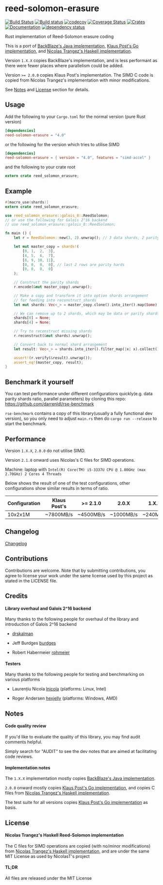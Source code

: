 # reed-solomon-erasure
[![Build Status](https://travis-ci.org/darrenldl/reed-solomon-erasure.svg?branch=master)](https://travis-ci.org/darrenldl/reed-solomon-erasure)
[![Build status](https://ci.appveyor.com/api/projects/status/47c0emjoa9bhpjlb/branch/master?svg=true)](https://ci.appveyor.com/project/darrenldl/reed-solomon-erasure/branch/master)
[![codecov](https://codecov.io/gh/darrenldl/reed-solomon-erasure/branch/master/graph/badge.svg)](https://codecov.io/gh/darrenldl/reed-solomon-erasure)
[![Coverage Status](https://coveralls.io/repos/github/darrenldl/reed-solomon-erasure/badge.svg?branch=master)](https://coveralls.io/github/darrenldl/reed-solomon-erasure?branch=master)
[![Crates](https://img.shields.io/crates/v/reed-solomon-erasure.svg)](https://crates.io/crates/reed-solomon-erasure)
[![Documentation](https://docs.rs/reed-solomon-erasure/badge.svg)](https://docs.rs/reed-solomon-erasure)
[![dependency status](https://deps.rs/repo/github/darrenldl/reed-solomon-erasure/status.svg)](https://deps.rs/repo/github/darrenldl/reed-solomon-erasure)

Rust implementation of Reed-Solomon erasure coding

This is a port of [BackBlaze's Java implementation](https://github.com/Backblaze/JavaReedSolomon), [Klaus Post's Go implementation](https://github.com/klauspost/reedsolomon), and [Nicolas Trangez's Haskell implementation](https://github.com/NicolasT/reedsolomon).

Version `1.X.X` copies BackBlaze's implementation, and is less performant as there were fewer places where parallelism could be added.

Version `>= 2.0.0` copies Klaus Post's implementation. The SIMD C code is copied from Nicolas Trangez's implementation with minor modifications.

See [Notes](#notes) and [License](#license) section for details.

## Usage
Add the following to your `Cargo.toml` for the normal version (pure Rust version)
```toml
[dependencies]
reed-solomon-erasure = "4.0"
```
or the following for the version which tries to utilise SIMD
```toml
[dependencies]
reed-solomon-erasure = { version = "4.0", features = "simd-accel" }
```
and the following to your crate root
```rust
extern crate reed_solomon_erasure;
```

## Example
```rust
#[macro_use(shards)]
extern crate reed_solomon_erasure;

use reed_solomon_erasure::galois_8::ReedSolomon;
// or use the following for Galois 2^16 backend
// use reed_solomon_erasure::galois_8::ReedSolomon;

fn main () {
    let r = ReedSolomon::new(3, 2).unwrap(); // 3 data shards, 2 parity shards

    let mut master_copy = shards!(
        [0, 1,  2,  3],
        [4, 5,  6,  7],
        [8, 9, 10, 11],
        [0, 0,  0,  0], // last 2 rows are parity hards
        [0, 0,  0,  0]
    );

    // Construct the parity shards
    r.encode(&mut master_copy).unwrap();

    // Make a copy and transform it into option shards arrangement
    // for feeding into reconstruct_shards
    let mut shards: Vec<_> = master_copy.clone().into_iter().map(Some).collect();

    // We can remove up to 2 shards, which may be data or parity shards
    shards[0] = None;
    shards[4] = None;

    // Try to reconstruct missing shards
    r.reconstruct(&mut shards).unwrap();

    // Convert back to normal shard arrangement
    let result: Vec<_> = shards.into_iter().filter_map(|x| x).collect();

    assert!(r.verify(&result).unwrap());
    assert_eq!(master_copy, result);
}
```

## Benchmark it yourself
You can test performance under different configurations quickly(e.g. data parity shards ratio, parallel parameters)
by cloning this repo: https://github.com/darrenldl/rse-benchmark

`rse-benchmark` contains a copy of this library(usually a fully functional dev version), so you only need to adjust `main.rs`
then do `cargo run --release` to start the benchmark.

## Performance
Version `1.X.X`, `2.0.0` do not utilise SIMD.

Version `2.1.0` onward uses Nicolas's C files for SIMD operations.

Machine: laptop with `Intel(R) Core(TM) i5-3337U CPU @ 1.80GHz (max 2.70GHz) 2 Cores 4 Threads`

Below shows the result of one of the test configurations, other configurations show similar results in terms of ratio.

|Configuration| Klaus Post's | >= 2.1.0 | 2.0.X | 1.X.X |
|---|---|---|---|---|
| 10x2x1M | ~7800MB/s |~4500MB/s | ~1000MB/s | ~240MB/s |

## Changelog
[Changelog](CHANGELOG.md)

## Contributions
Contributions are welcome. Note that by submitting contributions, you agree to license your work under the same license used by this project as stated in the LICENSE file.

## Credits
#### Library overhaul and Galois 2^16 backend
Many thanks to the following people for overhaul of the library and introduction of Galois 2^16 backend

  - [drskalman](https://github.com/drskalman)

  - Jeff Burdges [burdges](https://github.com/burdges)

  - Robert Habermeier [rphmeier](https://github.com/rphmeier)

#### Testers
Many thanks to the following people for testing and benchmarking on various platforms

  - Laurențiu Nicola [lnicola](https://github.com/lnicola/) (platforms: Linux, Intel)

  - Roger Andersen [hexjelly](https://github.com/hexjelly) (platforms: Windows, AMD)

## Notes
#### Code quality review
If you'd like to evaluate the quality of this library, you may find audit comments helpful.

Simply search for "AUDIT" to see the dev notes that are aimed at facilitating code reviews.

#### Implementation notes
The `1.X.X` implementation mostly copies [BackBlaze's Java implementation](https://github.com/Backblaze/JavaReedSolomon).

`2.0.0` onward mostly copies [Klaus Post's Go implementation](https://github.com/klauspost/reedsolomon), and copies C files from [Nicolas Trangez's Haskell implementation](https://github.com/NicolasT/reedsolomon).

The test suite for all versions copies [Klaus Post's Go implementation](https://github.com/klauspost/reedsolomon) as basis.

## License
#### Nicolas Trangez's Haskell Reed-Solomon implementation
The C files for SIMD operations are copied (with no/minor modifications) from [Nicolas Trangez's Haskell implementation](https://github.com/NicolasT/reedsolomon), and are under the same MIT License as used by NicolasT's project

#### TL;DR
All files are released under the MIT License
